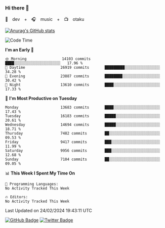 ### Hi there 👋

🚀　dev　+　🎧　music　+　📺　otaku


[![Anurag's GitHub stats](https://github-readme-stats.vercel.app/api?username=koheitasaka&count_private=true&show_icons=true&theme=monokai)](https://github.com/koheitasaka/github-readme-stats)

<!--START_SECTION:waka-->
![Code Time](http://img.shields.io/badge/Code%20Time-1%2C161%20hrs%2023%20mins-blue)

**I'm an Early 🐤** 

```text
🌞 Morning                14103 commits       ████░░░░░░░░░░░░░░░░░░░░░   17.96 % 
🌆 Daytime                26919 commits       █████████░░░░░░░░░░░░░░░░   34.28 % 
🌃 Evening                23887 commits       ████████░░░░░░░░░░░░░░░░░   30.42 % 
🌙 Night                  13610 commits       ████░░░░░░░░░░░░░░░░░░░░░   17.33 % 
```
📅 **I'm Most Productive on Tuesday** 

```text
Monday                   13683 commits       ████░░░░░░░░░░░░░░░░░░░░░   17.43 % 
Tuesday                  16183 commits       █████░░░░░░░░░░░░░░░░░░░░   20.61 % 
Wednesday                14694 commits       █████░░░░░░░░░░░░░░░░░░░░   18.71 % 
Thursday                 7482 commits        ██░░░░░░░░░░░░░░░░░░░░░░░   09.53 % 
Friday                   9417 commits        ███░░░░░░░░░░░░░░░░░░░░░░   11.99 % 
Saturday                 9956 commits        ███░░░░░░░░░░░░░░░░░░░░░░   12.68 % 
Sunday                   7104 commits        ██░░░░░░░░░░░░░░░░░░░░░░░   09.05 % 
```


📊 **This Week I Spent My Time On** 

```text
💬 Programming Languages: 
No Activity Tracked This Week

🔥 Editors: 
No Activity Tracked This Week
```


 Last Updated on 24/02/2024 19:43:11 UTC
<!--END_SECTION:waka-->

[![GitHub Badge](https://img.shields.io/badge/GitHub-100000?style=for-the-badge&logo=github&logoColor=white)](https://github.com/koheitasaka)
[![Twitter Badge](https://img.shields.io/badge/Twitter-1DA1F2?style=for-the-badge&logo=twitter&logoColor=white)](https://twitter.com/sleep_asleep_)
